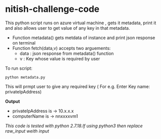 # nitish-challenge-code
This python script runs on azure virtual machine , gets it metadata, print it and also allows user to get value of any key in that metadata. 



- Function metadata() gets metdata of instance and print json response on terminal
- Function fetch(data,v) accepts two arguements:
    - data : json response from metadata() function
    - v : Key whose value is required by user

To run script:

`python metadata.py`

This will prmpt user to give any required key ( For e.g. Enter Key name: privateIpAddress)

**Output**
- privateIpAddress is -> 10.x.x.x
- computerName is -> nnxxxxvm1



*This code is tested with python 2.7.18.If using python3 then replace raw_input weith input*
